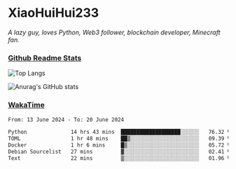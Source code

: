 # XiaoHuiHui233

*A lazy guy, loves Python, Web3 follower, blockchain developer, Minecraft fan.*

### [Github Readme Stats](https://github.com/anuraghazra/github-readme-stats)

![Top Langs](https://github-readme-stats.vercel.app/api/top-langs/?username=XiaoHuiHui233&layout=compact&theme=github_dark)

![Anurag's GitHub stats](https://github-readme-stats.vercel.app/api?username=XiaoHuiHui233&show_icons=true&theme=github_dark)

### [WakaTime](https://wakatime.com)

<!--START_SECTION:waka-->

```txt
From: 13 June 2024 - To: 20 June 2024

Python              14 hrs 43 mins  ███████████████████░░░░░░   76.32 %
TOML                1 hr 48 mins    ██▒░░░░░░░░░░░░░░░░░░░░░░   09.39 %
Docker              1 hr 6 mins     █▒░░░░░░░░░░░░░░░░░░░░░░░   05.72 %
Debian Sourcelist   27 mins         ▓░░░░░░░░░░░░░░░░░░░░░░░░   02.41 %
Text                22 mins         ▒░░░░░░░░░░░░░░░░░░░░░░░░   01.96 %
```

<!--END_SECTION:waka-->
